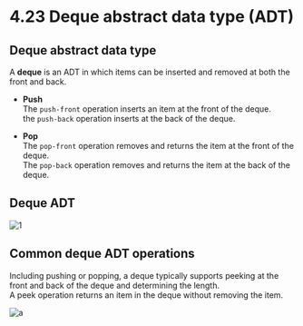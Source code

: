 # 4.23 Deque abstract data type (ADT)

## Deque abstract data type
A **deque** is an ADT in which items can be inserted and removed at both the front and back.   
* **Push**   
The ``push-front`` operation inserts an item at the front of the deque.   
the ``push-back`` operation inserts at the back of the deque.   

* **Pop**   
The ``pop-front`` operation removes and returns the item at the front of the deque.   
The ``pop-back`` operation removes and returns the item at the back of the deque.   

## Deque ADT
![1](https://github.com/ijaejun1025/CIS223-Algorithms/assets/154036705/4a89741b-1fd6-471b-9357-81ec981db44a)

## Common deque ADT operations
Including pushing or popping, a deque typically supports peeking at the front and back of the deque and determining the length.   
A peek operation returns an item in the deque without removing the item.

![a](https://github.com/ijaejun1025/CIS223-Algorithms/assets/154036705/946236e5-4fc0-40e8-8470-79b715d8d2de)
